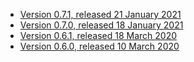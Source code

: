 - [Version 0.7.1, released 21 January 2021](https://github.com/disorderedmaterials/dissolve/releases/tag/0.7.1)
- [Version 0.7.0, released 18 January 2021](https://github.com/disorderedmaterials/dissolve/releases/tag/0.7.0)
- [Version 0.6.1, released 18 March 2020](https://github.com/disorderedmaterials/dissolve/releases/tag/0.6.1)
- [Version 0.6.0, released 10 March 2020](https://github.com/disorderedmaterials/dissolve/releases/tag/0.6.0)
